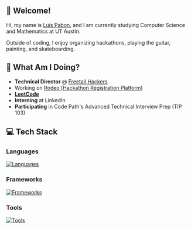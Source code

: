 ## 👋 Welcome!
Hi, my name is [Luis Pabon](https://www.linkedin.com/in/qyuo/), and I am currently studying Computer Science and Mathematics at UT Austin.

Outside of coding, I enjoy organizing hackathons, playing the guitar, painting, and skateboarding.

## 📍 What Am I Doing?
  - **Technical Director** @ [Freetail Hackers](https://freetailhackers.com/) 
  - Working on [Rodeo (Hackathon Registration Platform)](https://gitlab.com/freetail-hackers/rodeo)
  - [**LeetCode**](https://leetcode.com/u/qyuo/)
  - **Interning** at LinkedIn
  - **Participating** in Code Path's Advanced Technical Interview Prep (TIP 103)

## 💻 Tech Stack
### Languages
[![Languages](https://skillicons.dev/icons?i=java,python,js,ts,c,cpp,html,css,r&theme=dark)](https://skillicons.dev)
### Frameworks
[![Frameworks](https://skillicons.dev/icons?i=nodejs,express,react,angular,spring,flask,svelte,tailwind,django,tensorflow&theme=dark)](https://skillicons.dev)
### Tools
[![Tools](https://skillicons.dev/icons?i=git,docker,kubernetes,rabbitmq,mongodb,postgresql,supabase,aws&theme=dark)](https://skillicons.dev)
